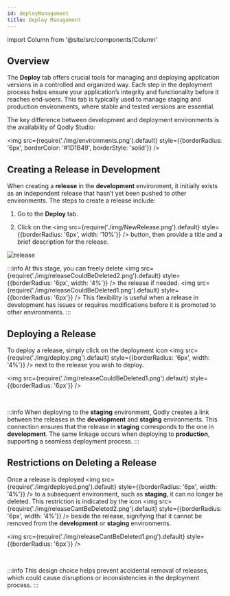 ```yaml
---
id: deployManagement
title: Deploy Management 
---
```


import Column from '@site/src/components/Column'


## Overview

The **Deploy** tab offers crucial tools for managing and deploying application versions in a controlled and organized way. Each step in the deployment process helps ensure your application’s integrity and functionality before it reaches end-users. This tab is typically used to manage staging and production environments, where stable and tested versions are essential.

The key difference between development and deployment environments is the availability of Qodly Studio:

<img src={require('./img/environments.png').default} style={{borderRadius: '6px', borderColor: '#1D1B49', borderStyle: 'solid'}} />


## Creating a Release in Development

When creating a **release** in the **development** environment, it initially exists as an independent release that hasn’t yet been pushed to other environments. The steps to create a release include:

1. Go to the **Deploy** tab.

2. Click on the <img src={require('./img/NewRelease.png').default} style={{borderRadius: '6px',  width: '10%'}} /> button, then provide a title and a brief description for the release.

![release](img/release.png)

:::info
At this stage, you can freely delete <img src={require('./img/releaseCouldBeDeleted2.png').default} style={{borderRadius: '6px',  width: '4%'}} /> the release if needed.
<img src={require('./img/releaseCouldBeDeleted1.png').default} style={{borderRadius: '6px'}} />
This flexibility is useful when a release in development has issues or requires modifications before it is promoted to other environments.
:::


## Deploying a Release

To deploy a release, simply click on the deployment icon <img src={require('./img/deploy.png').default} style={{borderRadius: '6px',  width: '4%'}} /> next to the release you wish to deploy.

<img src={require('./img/releaseCouldBeDeleted1.png').default} style={{borderRadius: '6px'}} />

&nbsp; &nbsp; 

:::info
When deploying to the **staging** environment, Qodly creates a link between the releases in the **development** and **staging** environments. This connection ensures that the release in **staging** corresponds to the one in **development**. The same linkage occurs when deploying to **production**, supporting a seamless deployment process.
:::


## Restrictions on Deleting a Release

Once a release is deployed <img src={require('./img/deployed.png').default} style={{borderRadius: '6px',  width: '4%'}} /> to a subsequent environment, such as **staging**, it can no longer be deleted. This restriction is indicated by the icon <img src={require('./img/releaseCantBeDeleted2.png').default} style={{borderRadius: '6px',  width: '4%'}} /> beside the release, signifying that it cannot be removed from the **development** or **staging** environments.

<img src={require('./img/releaseCantBeDeleted1.png').default} style={{borderRadius: '6px'}} />

&nbsp; &nbsp; 

:::info
This design choice helps prevent accidental removal of releases, which could cause disruptions or inconsistencies in the deployment process.
:::